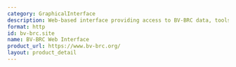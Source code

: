 ```yaml
---
category: GraphicalInterface
description: Web-based interface providing access to BV-BRC data, tools, and services
format: http
id: bv-brc.site
name: BV-BRC Web Interface
product_url: https://www.bv-brc.org/
layout: product_detail
---
```

